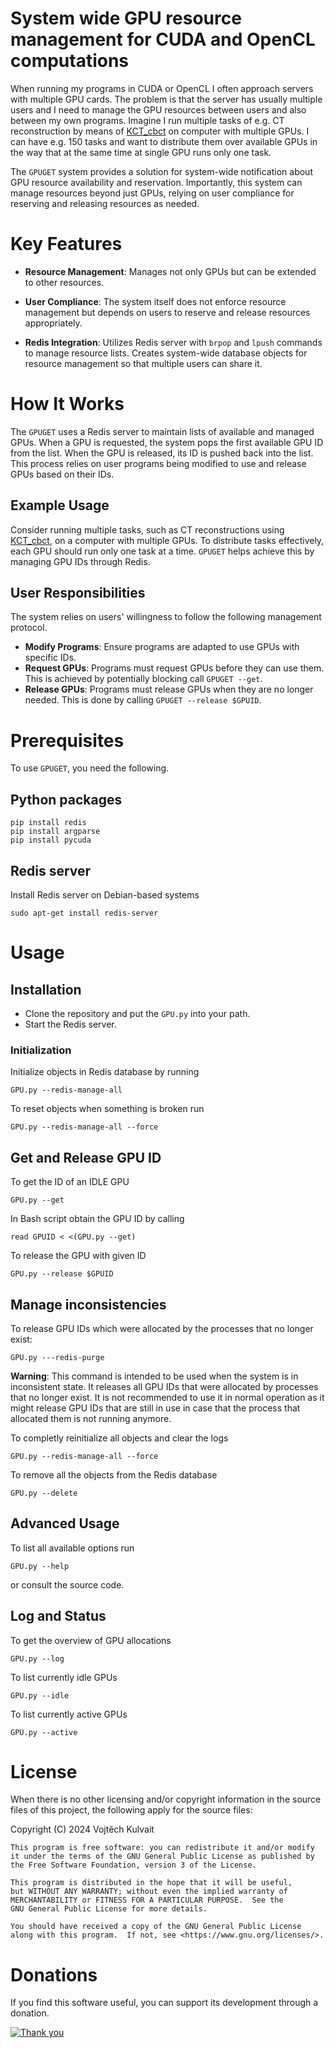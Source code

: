 System wide GPU resource management for CUDA and OpenCL computations
====================================================================

When running my programs in CUDA or OpenCL I often approach servers with multiple GPU cards. The problem is that the server has usually multiple users and I need to manage the GPU resources between users and also between my own programs. Imagine I run multiple tasks of e.g. CT reconstruction by means of [KCT_cbct](https://github.com/kulvait/KCT_cbct) on computer with multiple GPUs. I can have e.g. 150 tasks and want to distribute them over available GPUs in the way that at the same time at single GPU runs only one task.

The `GPUGET` system provides a solution for system-wide notification about GPU resource availability and reservation. Importantly, this system can manage resources beyond just GPUs, relying on user compliance for reserving and releasing resources as needed.

# Key Features

- **Resource Management**: Manages not only GPUs but can be extended to other resources.

- **User Compliance**: The system itself does not enforce resource management but depends on users to reserve and release resources appropriately.

- **Redis Integration**: Utilizes Redis server with `brpop` and `lpush` commands to manage resource lists. Creates system-wide database objects for resource management so that multiple users can share it.

# How It Works

The `GPUGET` uses a Redis server to maintain lists of available and managed GPUs. When a GPU is requested, the system pops the first available GPU ID from the list. When the GPU is released, its ID is pushed back into the list. This process relies on user programs being modified to use and release GPUs based on their IDs.

## Example Usage

Consider running multiple tasks, such as CT reconstructions using [KCT_cbct](https://github.com/kulvait/KCT_cbct), on a computer with multiple GPUs. To distribute tasks effectively, each GPU should run only one task at a time. `GPUGET` helps achieve this by managing GPU IDs through Redis.

## User Responsibilities

The system relies on users' willingness to follow the following management protocol.

- **Modify Programs**: Ensure programs are adapted to use GPUs with specific IDs.
- **Request GPUs**: Programs must request GPUs before they can use them. This is achieved by potentially blocking call `GPUGET --get`.
- **Release GPUs**: Programs must release GPUs when they are no longer needed. This is done by calling `GPUGET --release $GPUID`.

# Prerequisites

To use `GPUGET`, you need the following.


## Python packages
```
pip install redis
pip install argparse
pip install pycuda
```

## Redis server

Install Redis server on Debian-based systems
```
sudo apt-get install redis-server
```

# Usage

## Installation

- Clone the repository and put the `GPU.py` into your path.
- Start the Redis server.

### Initialization

Initialize objects in Redis database by running
```
GPU.py --redis-manage-all
```

To reset objects when something is broken run
```
GPU.py --redis-manage-all --force
```

## Get and Release GPU ID

To get the ID of an IDLE GPU
```
GPU.py --get
```
In Bash script obtain the GPU ID by calling
```
read GPUID < <(GPU.py --get)
```

To release the GPU with given ID
```
GPU.py --release $GPUID
```

## Manage inconsistencies

To release GPU IDs which were allocated by the processes that no longer exist:
```
GPU.py ---redis-purge
```
**Warning**: This command is intended to be used when the system is in inconsistent state. It releases all GPU IDs that were allocated by processes that no longer exist. It is not recommended to use it in normal operation as it might release GPU IDs that are still in use in case that the process that allocated them is not running anymore.

To completly reinitialize all objects and clear the logs
```
GPU.py --redis-manage-all --force
```

To remove all the objects from the Redis database
```
GPU.py --delete
```

## Advanced Usage

To list all available options run
```
GPU.py --help
```
or consult the source code.

## Log and Status

To get the overview of GPU allocations
```
GPU.py --log
```

To list currently idle GPUs
```
GPU.py --idle
```

To list currently active GPUs
```
GPU.py --active
```

# License

When there is no other licensing and/or copyright information in the source files of this project, the following apply for the source files:

Copyright (C) 2024 Vojtěch Kulvait

    This program is free software: you can redistribute it and/or modify
    it under the terms of the GNU General Public License as published by
    the Free Software Foundation, version 3 of the License.

    This program is distributed in the hope that it will be useful,
    but WITHOUT ANY WARRANTY; without even the implied warranty of
    MERCHANTABILITY or FITNESS FOR A PARTICULAR PURPOSE.  See the
    GNU General Public License for more details.

    You should have received a copy of the GNU General Public License
    along with this program.  If not, see <https://www.gnu.org/licenses/>.

# Donations

If you find this software useful, you can support its development through a donation.

[![Thank you](https://img.shields.io/badge/donate-$15-blue.svg)](https://kulvait.github.io/donate/?amount=15&currency=USD)
